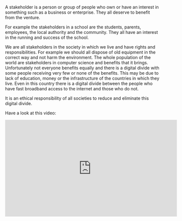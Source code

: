 A stakeholder is a person or group of people who own or have an interest in something such as a business or enterprise. They all deserve to benefit from the venture.

For example the stakeholders in a school are the students, parents, employees, the local authority and the community. They all have an interest in the running and success of the school.

We are all stakeholders in the society in which we live and have rights and responsibilities. 
For example we should all dispose of old equipment in the correct way and not harm the environment.
The whole population of the world are stakeholders in computer science and benefits that it brings.
Unfortunately not everyone benefits equally and there is a digital divide with some people receiving very few or none of the benefits.
This may be due to lack of education, money or the infrastructure of the countries in which they live. Even in this country there is a digital divide between the people who have fast broadband access to the internet and those who do not.

It is an ethical responsibility of all societies to reduce and eliminate this digital divide.

Have a look at this video:
<iframe width="560" height="315" src="https://www.youtube.com/embed/Hn18X4-PSPc" frameborder="0" allowfullscreen></iframe>